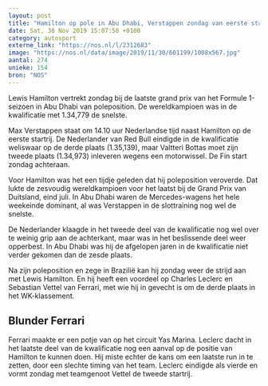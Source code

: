 ```yaml
---
layout: post
title: "Hamilton op pole in Abu Dhabi, Verstappen zondag van eerste startrij"
date: Sat, 30 Nov 2019 15:07:50 +0100
category: autosport
externe_link: "https://nos.nl/l/2312683"
image: "https://nos.nl/data/image/2019/11/30/601199/1008x567.jpg"
aantal: 274
unieke: 154
bron: "NOS"
---
```


<p>Lewis Hamilton vertrekt zondag bij de laatste grand prix van het Formule 1-seizoen in Abu Dhabi van poleposition. De wereldkampioen was in de kwalificatie met 1.34,779 de snelste.</p>
<p>Max Verstappen staat om 14.10 uur Nederlandse tijd naast Hamilton op de eerste startrij. De Nederlander van Red Bull eindigde in de kwalificatie weliswaar op de derde plaats (1.35,139), maar Valtteri Bottas moet zijn tweede plaats (1.34,973) inleveren wegens een motorwissel. De Fin start zondag achteraan.</p>
<p>Voor Hamilton was het een tijdje geleden dat hij poleposition veroverde. Dat lukte de zesvoudig wereldkampioen voor het laatst bij de Grand Prix van Duitsland, eind juli. In Abu Dhabi waren de Mercedes-wagens het hele weekeinde dominant, al was Verstappen in de slottraining nog wel de snelste.</p>
<p>De Nederlander klaagde in het tweede deel van de kwalificatie nog wel over te weinig grip aan de achterkant, maar was in het beslissende deel weer opperbest. In Abu Dhabi was hij de afgelopen jaren in de kwalificatie niet verder gekomen dan de zesde plaats.</p>
<p>Na zijn poleposition en zege in Brazilië kan hij zondag weer de strijd aan met Lewis Hamilton. En hij heeft een voordeel op Charles Leclerc en Sebastian Vettel van Ferrari, met wie hij in gevecht is om de derde plaats in het WK-klassement.</p>
<h2>Blunder Ferrari</h2>
<p>Ferrari maakte er een potje van op het circuit Yas Marina. Leclerc dacht in het laatste deel van de kwalificatie nog een aanval op de positie van Hamilton te kunnen doen. Hij miste echter de kans om een laatste run in te zetten, door een slechte timing van het team. Leclerc eindigde als vierde en vormt zondag met teamgenoot Vettel de tweede startrij.</p>
